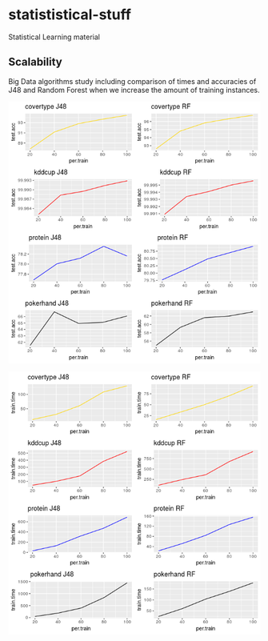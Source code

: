 # statististical-stuff
Statistical Learning material

## Scalability

Big Data algorithms study including comparison of times and accuracies of J48 and Random Forest when we increase the amount of training instances.

![](./scalability/doc/acc-per.png)

![](./scalability/doc/time-per.png)
